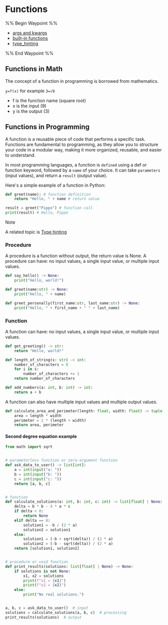# Functions

%% Begin Waypoint %%

- [args and kwargs](./args%20and%20kwargs.md)
- [built-in functions](./built-in%20functions.md)
- [type_hinting](./type_hinting.md)

%% End Waypoint %%

## Functions in Math

The concept of a function in programming is borrowed from mathematics.

`y=f(x)` for example `3=√9`

- f is the function name (square root)
- x is the input (9)
- y is the output (3)

## Functions in Programming

A function is a reusable piece of code that performs a specific task. Functions are fundamental to programming, as they allow you to structure your code in a modular way, making it more organized, reusable, and easier to understand.

In most programming languages, a function is `defined` using a def or function keyword, followed by a `name` of your choice. It can take `parameters` (input values), and return a `result` (output value).

Here's a simple example of a function in Python:

```python
def greet(name): # function definition
    return "Hello, " + name # return value 

result = greet("Pippo") # function call
print(result) # Hello, Pippo
```

> [!NOTE]
> A related topic is [Type hinting](type_hinting.md)

### Procedure

A procedure is a function without output, the return value is None.
A procedure can have: no input values, a single input value, or multiple input values.

```python
def say_hello() -> None:
    print("Hello, world!")

def greet(name:str) -> None:
    print("Hello, " + name)

def greet_personally(first_name:str, last_name:str) -> None:
    print("Hello, " + first_name + " " + last_name)
```

### Function

A function can have: no input values, a single input value, or multiple input values.

```python
def get_greeting() -> str:
    return "Hello, world!"

def length_of_string(s: str) -> int:
    number_of_characters = 0
    for i in s:
        number_of_characters += 1
    return number_of_characters

def add_numbers(a: int, b: int) -> int:
    return a + b
```

A function can also have multiple input values and multiple output values.

```python
def calculate_area_and_perimeter(length: float, width: float) -> tuple[float]:
    area = length * width
    perimeter = 2 * (length + width)
    return area, perimeter
```

#### Second degree equation example

```python
from math import sqrt


# parameterless function or zero-argument function
def ask_data_to_user() -> list[int]:
    a = int(input("a: "))
    b = int(input("b: "))
    c = int(input("c: "))
    return [a, b, c]


# function
def calculate_solutions(a: int, b: int, c: int) -> list[float] | None:
    delta = b * b - 4 * a * c
    if delta < 0:
        return None
    elif delta == 0:
        solution1 = -b / (2 * a)
        solution2 = solution1
    else:
        solution1 = (-b + sqrt(delta)) / (2 * a)
        solution2 = (-b - sqrt(delta)) / (2 * a)
    return [solution1, solution2]


# procedure or void function
def print_results(solutions: list[float] | None) -> None:
    if solutions is not None:
        x1, x2 = solutions
        print(f"x1 = {x1}")
        print(f"x2 = {x2}")
    else:
        print("No real solutions.")


a, b, c = ask_data_to_user()  # input
solutions = calculate_solutions(a, b, c)  # processing
print_results(solutions)  # output
```
